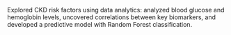 Explored CKD risk factors using data analytics: analyzed blood glucose and hemoglobin levels, uncovered correlations between key biomarkers, and developed a predictive model with Random Forest classification.

